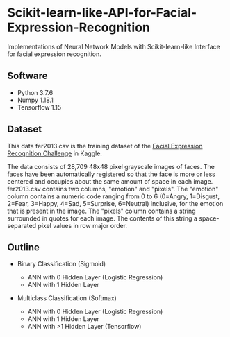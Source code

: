 # Scikit-learn-like-API-for-Facial-Expression-Recognition
Implementations of Neural Network Models with Scikit-learn-like Interface for facial expression recognition.

## Software
* Python 3.7.6
* Numpy 1.18.1
* Tensorflow 1.15

## Dataset
This data fer2013.csv is the training dataset of the [Facial Expression Recognition Challenge](
https://www.kaggle.com/c/challenges-in-representation-learning-facial-expression-recognition-challenge) in Kaggle.

The data consists of 28,709 48x48 pixel grayscale images of faces. The faces have been automatically registered so that the face is more or less centered and occupies about the same amount of space in each image. fer2013.csv contains two columns, "emotion" and "pixels". The "emotion" column contains a numeric code ranging from 0 to 6 (0=Angry, 1=Disgust, 2=Fear, 3=Happy, 4=Sad, 5=Surprise, 6=Neutral) inclusive, for the emotion that is present in the image. The "pixels" column contains a string surrounded in quotes for each image. The contents of this string a space-separated pixel values in row major order.

## Outline
* Binary Classification (Sigmoid)
  * ANN with 0 Hidden Layer (Logistic Regression)
  * ANN with 1 Hidden Layer
  
* Multiclass Classification (Softmax)
  * ANN with 0 Hidden Layer (Logistic Regression)
  * ANN with 1 Hidden Layer
  * ANN with >1 Hidden Layer (Tensorflow)

